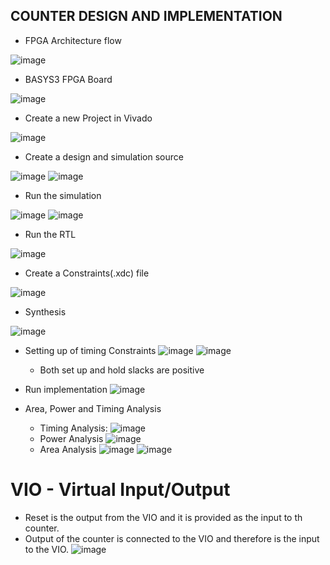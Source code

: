 ## COUNTER DESIGN AND IMPLEMENTATION
- FPGA Architecture flow

![image](https://user-images.githubusercontent.com/92938137/171319753-8f4da3e3-4991-4233-b3c3-384b509b52b4.png)

- BASYS3 FPGA Board

![image](https://user-images.githubusercontent.com/92938137/171319805-7145a8bc-2c97-4b63-ac41-13ce0c65fbff.png)

- Create a new Project in Vivado

![image](https://user-images.githubusercontent.com/92938137/171317425-1e16f567-791d-4fa9-ac81-106c8ee18110.png)
- Create a design and simulation source

![image](https://user-images.githubusercontent.com/92938137/171317525-b9a83bd3-d1d8-4e57-9dc2-a82538231e43.png)
![image](https://user-images.githubusercontent.com/92938137/171317535-a2b20c18-e8d8-405f-8dae-7f94e5e209b4.png)
- Run the simulation

![image](https://user-images.githubusercontent.com/92938137/171317562-9eba74f4-befb-4924-a648-9ae677d75af8.png)
![image](https://user-images.githubusercontent.com/92938137/171317572-3d9e239d-be1e-4de8-b757-6ba71c80eadd.png)
- Run the RTL

![image](https://user-images.githubusercontent.com/92938137/171318209-1b013da8-0721-450a-8e89-40f7ce9834fe.png)
- Create a Constraints(.xdc) file

![image](https://user-images.githubusercontent.com/92938137/171318143-82cd77dd-c126-43f7-8db8-6778245b34da.png)
- Synthesis

![image](https://user-images.githubusercontent.com/92938137/171319867-0234b1dc-1f63-4274-adbe-205d067c58cd.png)
- Setting up of timing Constraints
![image](https://user-images.githubusercontent.com/92938137/171322862-0e1e5cc8-ad04-41d5-af77-3f2491b2e844.png)
![image](https://user-images.githubusercontent.com/92938137/171320374-5f044668-e026-4ac0-93b9-167fdede9920.png)   
  - Both set up and hold slacks are positive
- Run implementation
![image](https://user-images.githubusercontent.com/92938137/171320745-84a1d2b2-50a5-4500-bb5c-a1488e29b3d7.png)

- Area, Power and Timing Analysis
     - Timing Analysis:
![image](https://user-images.githubusercontent.com/92938137/171322431-cf74a945-9b79-42ab-a479-23e23e47db6a.png)
     - Power Analysis
![image](https://user-images.githubusercontent.com/92938137/171322347-44755eea-514a-43a7-9cf6-9a5437002cb3.png)
     - Area Analysis
![image](https://user-images.githubusercontent.com/92938137/171322626-4b47acca-7509-49f9-86db-f56d9c816beb.png)
![image](https://user-images.githubusercontent.com/92938137/171322651-a4436351-9808-49f4-8d08-8d861c4ce098.png)

# VIO - Virtual Input/Output
- Reset is the output from the VIO and it is provided as the input to th counter.
- Output of the counter is connected to the VIO and therefore is the input to the VIO.
![image](https://user-images.githubusercontent.com/92938137/171323116-2b03f758-c252-479c-91a2-61a640bb32f9.png)
